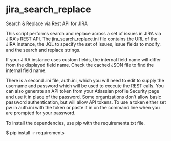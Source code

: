 # jira_search_replace
Search &amp; Replace via Rest API for JIRA

This script performs search and replace across a set of issues in JIRA via JIRA's REST API.
The jira_search_replace.ini file contains the URL of the JIRA instance, the JQL to specify the set of issues,
issue fields to modify, and the search and replace strings.

If your JIRA instance uses custom fields, the internal field name will differ from the displayed field name. Check the cached JSON file to find the internal field name.

There is a second .ini file, auth.ini, which you will need to edit to supply the username and password which will be used to execute the REST calls. You can also generate an API token from your Atlassian profile Security page and use it in place of the password. Some organizations don't allow basic password authentication, but will allow API tokens. To use a token either set pw in auth.ini with the token or paste it in on the command line when you are prompted for your password.

To install the dependencies, use pip with the requirements.txt file.

$ pip install -r requirements
